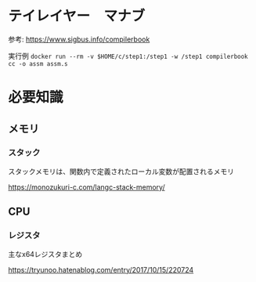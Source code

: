 テイレイヤー　マナブ
===
参考: https://www.sigbus.info/compilerbook

実行例
`docker run --rm -v $HOME/c/step1:/step1 -w /step1 compilerbook cc -o assm assm.s`

# 必要知識
## メモリ
### スタック
スタックメモリは、関数内で定義されたローカル変数が配置されるメモリ

https://monozukuri-c.com/langc-stack-memory/

## CPU
### レジスタ
主なx64レジスタまとめ

https://tryunoo.hatenablog.com/entry/2017/10/15/220724